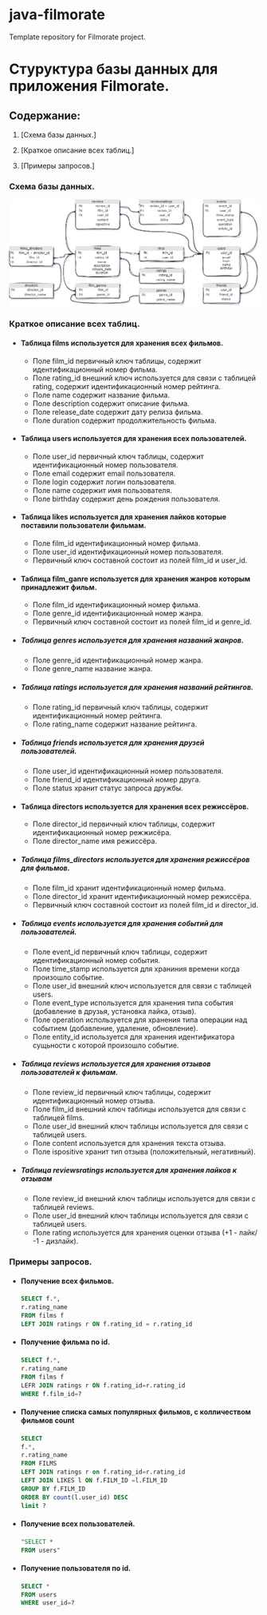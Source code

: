 # java-filmorate

Template repository for Filmorate project.

# Стуруктура базы данных для приложения Filmorate.

## Содержание:

1. [Схема базы данных.]

2. [Краткое описание всех таблиц.]

3. [Примеры запросов.]

### Схема базы данных.

![Sprint11DataBAseSprint12.drawio.png](src%2Fmain%2Fresources%2FSprint11DataBAseSprint12.drawio.png)

### Краткое описание всех таблиц.

- #### Таблица films используется для хранения всех фильмов.
    * Поле film_id первичный ключ таблицы, содержит идентификационный номер фильма.
    * Поле rating_id внешний ключ используется для связи с таблицей rating, содержит идентификационный номер рейтинга.
    * Поле name содержит название фильма.
    * Поле description содержит описание фильма.
    * Поле release_date содержит дату релиза фильма.
    * Поле duration содержит продолжительность фильма.

- #### Таблица users используется для хранения всех пользователей.
    * Поле user_id первичный ключ таблицы, содержит идентификационный номер пользователя.
    * Поле email содержит email пользователя.
    * Поле login содержит логин пользователя.
    * Поле name содержит имя пользователя.
    * Поле birthday содержит день рождения пользователя.

- #### Таблица likes используется для хранения лайков которые поставили пользователи фильмам.
    * Поле film_id идентификационный номер фильма.
    * Поле user_id идентификационный номер пользователя.
    * Первичный ключ составной состоит из полей film_id и user_id.

- #### Таблица film_ganre используется для хранения жанров которым принадлежит фильм.
    * Поле film_id идентификационный номер фильма.
    * Поле genre_id идентификационный номер жанра.
    * Первичный ключ составной состоит из полей film_id и genre_id.

- ##### Таблица genres используется для хранения названий жанров.
    * Поле genre_id идентификационный номер жанра.
    * Поле genre_name название жанра.

- ##### Таблица ratings используется для хранения названий рейтингов.
    * Поле rating_id первичный ключ таблицы, содержит идентификационный номер рейтинга.
    * Поле rating_name содержит название рейтинга.

- ##### Таблица friends используется для хранения друзей пользователей.
    * Поле user_id идентификационный номер пользователя.
    * Поле friend_id идентификационный номер друга.
    * Поле status хранит статус запроса дружбы.

- #### Таблица directors используется для хранения всех режиссёров.
    * Поле director_id первичный ключ таблицы, содержит идентификационный номер режжисёра.
    * Поле director_name имя режиссёра.

- ##### Таблица films_directors используется для хранения режиссёров для фильмов.
    * Поле film_id хранит идентификационный номер фильма.
    * Поле director_id хранит идентификационный номер режиссёра.
    * Первичный ключ составной состоит из полей film_id и director_id.

- ##### Таблица events используется для хранения событий для пользователей.
    * Поле event_id первичный ключ таблицы, содержит идентификационный номер события.
    * Поле time_stamp используется для храниния времени когда произошло событие.
    * Поле user_id внешний ключ используется для связи с таблицей users.
    * Поле event_type используется для хранения типа события (добавление в друзья, установка лайка, отзыв).
    * Поле operation используется для хранения типа операции над событием (добавление, удаление, обновление).
    * Поле entity_id используется для хранения идентификатора сущьности с которой произошло событие.

- ##### Таблица reviews используется для хранения отзывов пользователей к фильмам.
    * Поле review_id первичный ключ таблицы, содержит идентификационный номер отзыва.
    * Поле film_id внешний ключ таблицы используется для связи с таблицей films.
    * Поле user_id внешний ключ таблицы используется для связи с таблицей users.
    * Поле content используется для хранения текста отзыва.
    * Поле ispositive хранит тип отзыва (положительный, негативный).

- ##### Таблица reviewsratings используется для хранения лайков к отзывам
    * Поле review_id внешний ключ таблицы используется для связи с таблицей reviews.
    * Поле user_id внешний ключ таблицы используется для связи с таблицей users.
    * Поле rating используется для хранения оценки отзыва (+1 - лайк/ -1 - дизлайк).

### Примеры запросов.

- #### Получение всех фильмов.
  ```SQL
  SELECT f.*, 
  r.rating_name 
  FROM films f 
  LEFT JOIN ratings r ON f.rating_id = r.rating_id
  ```
- #### Получение фильма по id.
  ```SQL
  SELECT f.*, 
  r.rating_name 
  FROM films f 
  LEFR JOIN ratings r ON f.rating_id=r.rating_id 
  WHERE f.film_id=?
  ```
- #### Получение списка самых популярных фильмов, c колличеством фильмов count
  ```SQL
  SELECT
  f.*,
  r.rating_name
  FROM FILMS
  LEFT JOIN ratings r on f.rating_id=r.rating_id
  LEFT JOIN LIKES l ON f.FILM_ID =l.FILM_ID
  GROUP BY f.FILM_ID
  ORDER BY count(l.user_id) DESC
  limit ?
  ```

- #### Получение всех пользователей.
  ```SQL
  "SELECT * 
  FROM users"
  ```

- #### Получение пользователя по id.
  ```SQL
  SELECT * 
  FROM users 
  WHERE user_id=?
  ```
